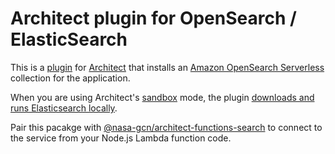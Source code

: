 # Architect plugin for OpenSearch / ElasticSearch

This is a [plugin](https://arc.codes/docs/en/guides/plugins/overview) for [Architect](https://arc.codes/) that installs an [Amazon OpenSearch Serverless](https://docs.aws.amazon.com/opensearch-service/latest/developerguide/serverless.html) collection for the application.

When you are using Architect's [sandbox](https://arc.codes/docs/en/reference/cli/sandbox) mode, the plugin [downloads and runs Elasticsearch locally](https://www.elastic.co/guide/en/elasticsearch/reference/current/run-elasticsearch-locally.html).

Pair this pacakge with [@nasa-gcn/architect-functions-search](https://github.com/nasa-gcn/architect-functions-search) to connect to the service from your Node.js Lambda function code.
